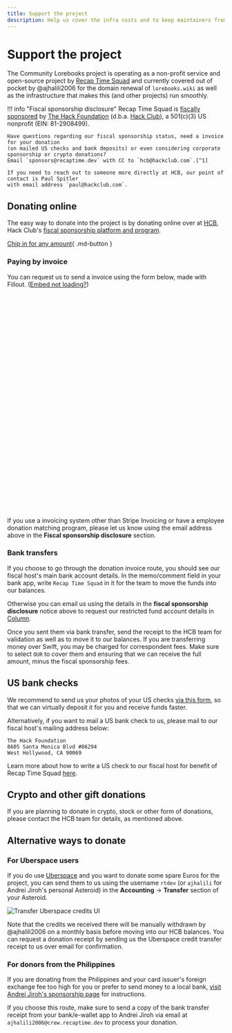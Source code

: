 ```yaml
---
title: Support the project
description: Help us cover the infra costs and to keep maintainers from burning out.
---
```


# Support the project

The Community Lorebooks project is operating as a non-profit service and open-source project
by [Recap Time Squad](https://recaptime.dev) and currently covered out of pocket by @ajhalili2006
for the domain renewal of `lorebooks.wiki` as well as the infrastructure that makes this (and
other projects) run smoothly.

!!! info "Fiscal sponsorship disclosure"
    Recap Time Squad is [fiscally sponsored](https://hackclub.com/fiscal-sponsorship) by [The Hack Foundation](https://hackfoundation.org) (d.b.a. [Hack Club](https://hackclub.com)), a 501\(c)(3) US nonprofit (EIN: 81-2908499).

    Have questions regarding our fiscal sponsorship status, need a invoice for your donation
    (on mailed US checks and bank deposits) or even considering corporate sponsorship or crypto donations?
    Email `sponsors@recaptime.dev` with CC to `hcb@hackclub.com`.[^1]

    If you need to reach out to someone more directly at HCB, our point of contact is Paul Spitler
    with email address `paul@hackclub.com`.

[^1]: **Why carbon copy email to the HCB team?** This way they can have the correspondence between
you and the team, especially in things like invoices.

## Donating online

The easy way to donate into the project is by donating online over at [HCB](https://hcb.hackclub.com),
Hack Club's [fiscal sponsorship platform and program](https://hackclub.com/hcb).

[Chip in for any amount](https://hcb.hackclub.com/donations/start/recaptime-dev?message=lorebooks.wiki){ .md-button }

### Paying by invoice

You can request us to send a invoice using the form below, made with Fillout. ([Embed not loading?](https://recaptimedev.fillout.com/donation-invoice))

<div style="width:100%;height:500px;" data-fillout-id="ptbA5M64BGus" data-fillout-embed-type="standard" data-fillout-inherit-parameters data-fillout-dynamic-resize></div><script src="https://server.fillout.com/embed/v1/"></script>

If you use a invoicing system other than Stripe Invoicing or have a employee donation matching program,
please let us know using the email address above in the **Fiscal sponsorship disclosure** section.

### Bank transfers

If you choose to go through the donation invoice route, you should see our fiscal host's main bank
account details. In the memo/comment field in your bank app, write `Recap Time Squad` in it for the team
to move the funds into our balances.

Otherwise you can email us using the details in the **fiscal sponsorship disclosure** notice above to
request our restricted fund account details in [Column](https://column.com).

Once you sent them via bank transfer, send the receipt to the HCB team for validation as well as to move
it to our balances. If you are transferring money over Swift, you may be charged for correspondent fees.
Make sure to select `OUR` to cover them and ensuring that we can receive the full amount, minus the
fiscal sponsorship fees.

## US bank checks

We recommend to send us your photos of your US checks [via this form](https://recaptimedev.fillout.com/submit-us-bank-check),
so that we can virtually deposit it for you and receive funds faster.

Alternatively, if you want to mail a US bank check to us, please mail to our fiscal host's mailing address below:

```
The Hack Foundation
8605 Santa Monica Blvd #86294
West Hollywood, CA 90069
```

Learn more about how to write a US check to our fiscal host for benefit of Recap Time Squad [here](https://hcb.hackclub.com/faq#paper-check).

## Crypto and other gift donations

If you are planning to donate in crypto, stock or other form of donations,
please contact the HCB team for details, as mentioned above.

## Alternative ways to donate

### For Uberspace users

If you do use [Uberspace](https://uberspace.de) and you want to donate some spare Euros for the project,
you can send them to us using the username `rtdev` (or `ajhalili` for Andrei Jiroh's personal Asteroid)
in the **Accounting** -> **Transfer** section of your Asteroid.

![Transfer Uberspace credits UI](https://cloud-hijh1ueu3-hack-club-bot.vercel.app/0image.png)

Note that the credits we received there will be manually withdrawn by @ajhalili2006 on a
monthly basis before moving into our HCB balances. You can request a donation receipt by sending us
the Uberspace credit transfer receipt to us over email for confirmation.

### For donors from the Philippines

If you are donating from the Philippines and your card issuer's foreign exchange fee too high for you
or prefer to send money to a local bank, [visit Andrei Jiroh's sponsorship page] for instructions.

If you choose this route, make sure to send a copy of the bank transfer receipt from your bank/e-wallet app
to Andrei Jiroh via email at `ajhalili2006@crew.recaptime.dev` to process your donation.

[visit Andrei Jiroh's sponsorship page]: https://sponsors.andreijiroh.dev
